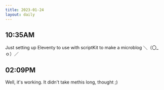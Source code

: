 ```yaml
---
title: 2023-01-24
layout: daily
---
```


## 10:35AM 

Just setting up Eleventy to use with scriptKit to make a microblog ＼（〇_ｏ）／

## 02:09PM

Well, it's working. It didn't take methis long, thought ;)